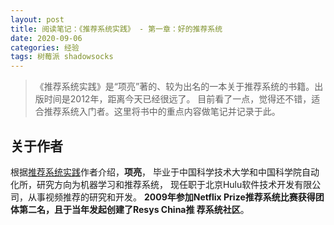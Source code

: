 ```yaml
---
layout: post
title: 阅读笔记：《推荐系统实践》 - 第一章：好的推荐系统
date: 2020-09-06
categories: 经验
tags: 树莓派 shadowsocks
---
```

> 《推荐系统实践》是“项亮”著的、较为出名的一本关于推荐系统的书籍。出版时间是2012年，距离今天已经很远了。
目前看了一点，觉得还不错，适合推荐系统入门者。这里将书中的重点内容做笔记并记录于此。

## 关于作者

根据[推荐系统实践](https://book.douban.com/subject/10769749//)作者介绍，**项亮**，
毕业于中国科学技术大学和中国科学院自动化所，研究方向为机器学习和推荐系统，
现任职于北京Hulu软件技术开发有限公司，从事视频推荐的研究和开发。
**2009年参加Netflix Prize推荐系统比赛获得团体第二名，且于当年发起创建了Resys China推 荐系统社区**。

